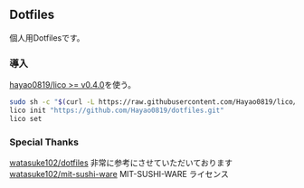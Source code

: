 ## Dotfiles

個人用Dotfilesです。

### 導入

[hayao0819/lico >= v0.4.0](https://github.com/Hayao0819/lico)を使う。


```bash
sudo sh -c "$(curl -L https://raw.githubusercontent.com/Hayao0819/lico/master/dl.sh)"
lico init "https://github.com/Hayao0819/dotfiles.git"
lico set
```

### Special Thanks

[watasuke102/dotfiles](https://github.com/watasuke102/dotfiles) 非常に参考にさせていただいております
[watasuke102/mit-sushi-ware](https://github.com/watasuke102/mit-sushi-ware) MIT-SUSHI-WARE ライセンス


